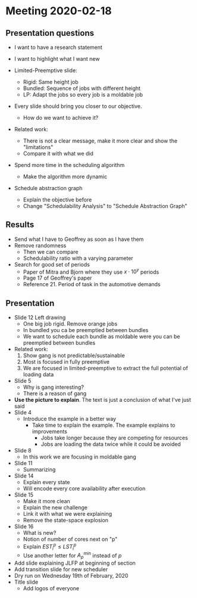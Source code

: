 # Meeting 2020-02-18

## Presentation questions

- I want to have a research statement
- I want to highlight what I want new
- Limited-Preemptive slide:
  - Rigid: Same height job
  - Bundled: Sequence of jobs with different height
  - LP: Adapt the jobs so every job is a moldable job

- Every slide should bring you closer to our objective.
  - How do we want to achieve it?
- Related work:
  - There is not a clear message, make it more clear and show the "limitations"
  - Compare it with what we did
- Spend more time in the scheduling algorithm
  - Make the algorithm more dynamic
- Schedule abstraction graph
  - Explain the objective before
  - Change "Schedulability Analysis" to "Schedule Abstraction Graph"

## Results

- Send what I have to Geoffrey as soon as I have them
- Remove randomness
  - Then we can compare
  - Schedulability ratio with a varying parameter
- Search for good set of periods
  - Paper of Mitra and Bjorn where they use $x \cdot 10^y$ periods
  - Page 17 of Geoffrey's paper
  - Reference 21. Period of task in the automotive demands

## Presentation

- Slide 12 Left drawing
  - One big job rigid. Remove orange jobs
  - In bundled you ca be preemptied between bundles
  - We want to schedule each bundle as moldable were you can be preemptied between bundles
- Related work:
  1. Show gang is not predictable/sustainable
  2. Most is focused in fully preemptive
  3. We are focused in limited-preemptive to extract the full potential of loading data
- Slide 5
  - Why is gang interesting?
  - There is a reason of gang
- **Use the picture to explain**. The text is just a conclusion of what I've just said
- Slide 4
  - Introduce the example in a better way
    - Take time to explain the example. The example explains to improvements
      - Jobs take longer because they are competing for resources
      - Jobs are loading the data twice while it could be avoided
- Slide 8
  - In this work we are focusing in moldable gang
- Slide 11
  - Summarizing
- Slide 14
  - Explain every state
  - Will encode every core availability after execution
- Slide 15
  - Make it more clean
  - Explain the new challenge
  - Link it with what we were explaining
  - Remove the state-space explosion
- Slide 16
  - What is new?
  - Notion of number of cores next on "p"
  - Explain $EST_i^p \le LST_i^p$
  - Use another letter for $A_p^{\min}$  instead of $p$
- Add slide explaining JLFP at beginning of section
- Add transition slide for new scheduler
- Dry run on Wednesday 19th of February, 2020
- Title slide
  - Add logos of everyone